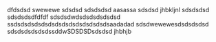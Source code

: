 dfdsdsd
swewewe
sdsdsd
sdsdsdsd
aasassa
sdsdsd
jhbkljnl
sdsdsdsd
sdsdsdsdfdfdf
sdsdsdwdsdsdsdsdsdsd
ssdsdsdsdsdsdsdsdsdsdsdsdsdsdsaadadad
sdsdwewewesdsdsdsdsd
sdsdsdsdsdsdssddwSDSDSDsdsdsd
jhbhjb
